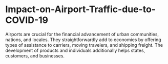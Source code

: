 # Impact-on-Airport-Traffic-due-to-COVID-19
Airports are crucial for the financial advancement of urban communities, nations, and locales. They straightforwardly add to economies by offering types of assistance to carriers, moving travelers, and shipping freight. The development of products and individuals additionally helps states, customers, and businesses.
